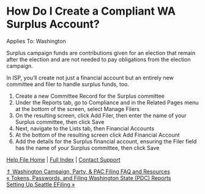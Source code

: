  How Do I Create a Compliant WA Surplus Account?
==========

Applies To: Washington

Surplus campaign funds are contributions given for an election that remain after the election and are not needed to pay obligations from the election campaign.

In ISP, you’ll create not just a financial account but an entirely new committee and filer to handle surplus funds, too.

1. Create a new Committee Record for the Surplus committee
2. Under the Reports tab, go to Compliance and in the Related Pages menu at the bottom of the screen, select Manage Filers
3. On the resulting screen, click Add Filer, then enter the name of your Surplus committee, then click Save
4. Next, navigate to the Lists tab, then Financial Accounts
5. At the bottom of the resulting screen click Add Financial Account
6. Add the details for the Surplus financial account, ensuring the Filer field has the name of your Surplus committee, then click Save

[Help File Home](/help/) | [Full Index](/Help-File-Directory/) | [Contact Support](mailto:support@ISPolitical.com)

[⇑ Washington Campaign, Party, & PAC Filing FAQ and Resources](/Washington-Campaign-Party-PAC-Filing-FAQ-and-Resources)  
[« Tokens, Passwords, and Filing Washington State (PDC) Reports](/Tokens-Passwords-and-Filing-Washington-State-PDC-Reports)  
[Setting Up Seattle EFiling »](/Setting-Up-Seattle-EFiling)